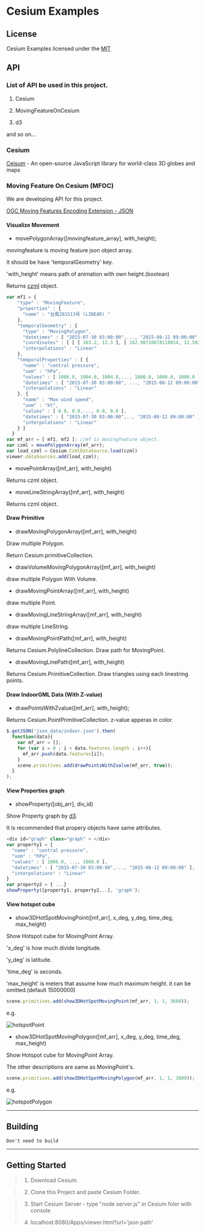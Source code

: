 # Cesium Examples

## License

Cesium Examples licensed under the [MIT](https://opensource.org/licenses/MIT)

## API

### List of API be used in this project.

1. Cesium

2. MovingFeatureOnCesium

3. d3

and so on...


### Cesium

[Ceisum](https://cesiumjs.org/) - An open-source JavaScript library for world-class 3D globes and maps


### Moving Feature On Cesium (MFOC)

We are developing API for this project.

[OGC Moving Features Encoding Extension - JSON](https://ksookim.github.io/mf-json/)


#### Visualize Movement

* movePolygonArray([movingfeature_array], with_height);

movingfeature is moving feature json object array.

It should be have 'temporalGeometry' key.

'with_height' means path of animation with own height.(boolean)

Returns [czml](https://github.com/AnalyticalGraphicsInc/czml-writer/wiki/CZML-Guide) object.

```js
var mf1 = {
    "type" : "MovingFeature",
    "properties" : {
      "name" : "台風201513号 (LINEAR) "
    },
    "temporalGeometry" : {
      "type" : "MovingPolygon",
      "datetimes" : [ "2015-07-30 03:00:00",..., "2015-08-12 09:00:00" ],
      "coordinates" : [ [ [ 163.2, 13.3 ], [ 162.90710678118654, 12.592893218813453 ], ..., [ 123.7, 33.3 ], [ 124.57867965644036, 35.42132034355964 ], [ 126.7, 36.3 ], [ 128.82132034355965, 35.42132034355964 ], [ 129.7, 33.3 ] ] ],
      "interpolations" : "Linear"
    },
    "temporalProperties" : [ {
      "name" : "central pressure",
      "uom" : "hPa",
      "values" : [ 1006.0, 1004.0, 1004.0,..., 1000.0, 1000.0, 1000.0 ],
      "datetimes" : [ "2015-07-30 03:00:00", ..., "2015-08-12 09:00:00" ],
      "interpolations" : "Linear"
    }, {
      "name" : "Max wind speed",
      "uom" : "kt",
      "values" : [ 0.0, 0.0,..., 0.0, 0.0 ],
      "datetimes" : [ "2015-07-30 03:00:00",.., "2015-08-12 09:00:00" ],
      "interpolations" : "Linear"
    } ]
  }
var mf_arr = [ mf1, mf2 ]; //mf is movingfeature object.
var czml = movePolygonArray(mf_arr);
var load_czml = Cesium.CzmlDataSource.load(czml)
viewer.dataSources.add(load_czml);
```

* movePointArray([mf_arr], with_height)

Returns czml object.

* moveLineStringArray([mf_arr], with_height)

Returns czml object.


#### Draw Primitive

* drawMovingPolygonArray([mf_arr], with_height)

Draw multiple Polygon.

Return Cesium.primitiveCollection.

* drawVolumeMovingPolygonArray([mf_arr], with_height)

draw multiple Polygon With Volume.

* drawMovingPointArray([mf_arr], with_height)

draw multiple Point.

* drawMovingLineStringArray([mf_arr], with_height)

draw multiple LineString.

* drawMovingPointPath([mf_arr], with_height)

Returns Cesium.PolylineCollection. Draw path for MovingPoint.

* drawMovingLinePath([mf_arr], with_height)

Returns Cesium.PrimitiveCollection. Draw triangles using each linestring points.


#### Draw IndoorGML Data (With Z-value)

* drawPointsWithZvalue([mf_arr], with_height);

Returns Cesium.PointPrimitiveCollection. z-value apperas in color.

```js
$.getJSON('json_data/indoor.json').then(
  function(data){
    var mf_arr = [];
    for (var i = 0 ; i < data.features.length ; i++){
      mf_arr.push(data.features[i]);
    }
    scene.primitives.add(drawPointsWithZvalue(mf_arr, true));
  }
);
```

#### View Properties graph

* showProperty([obj_arr], div_id)

Show Property graph by [d3](https://github.com/d3/d3/blob/master/API.md).

It is recommended that propery objects have same attributes.

```js
<div id="graph" class="graph" > </div>
var property1 = {
  "name" : "central pressure",
  "uom" : "hPa",
  "values" : [ 1006.0, ..., 1000.0 ],
  "datetimes" : [ "2015-07-30 03:00:00",..., "2015-08-12 09:00:00" ],
  "interpolations" : "Linear"
}
var property2 = { ...}
showProperty([property1, property2,..], 'graph');
```

#### View hotspot cube

* show3DHotSpotMovingPoint([mf_arr], x_deg, y_deg, time_deg, max_height)

Show Hotspot cube for MovingPoint Array.

'x_deg' is how much divide longitude.

'y_deg' is latitude.

'time_deg' is seconds.

'max_height' is meters that assume how much maximum height. it can be omitted.(default 15000000)

```js
scene.primitives.add(show3DHotSpotMovingPoint(mf_arr, 1, 1, 3600));
```

e.g.

![hotspotPoint](http://i.imgur.com/AkUJEyX.png)

* show3DHotSpotMovingPolygon([mf_arr], x_deg, y_deg, time_deg, max_height)

Show Hotspot cube for MovingPoint Array.

The other descriptions are same as MovingPoint's.

```js
scene.primitives.add(show3DHotSpotMovingPolygon(mf_arr, 1, 1, 3600));
```


e.g.

![hotspotPolygon](http://i.imgur.com/3d8N5xE.png)


- - -

## Building

    Don't need to build



- - -

## Getting Started

> 1. Download Cesium.

> 2. Clone this Project and paste Cesium Folder.

> 3. Start Cesium Server - type "node server.js" in Cesium foler with console

> 4. localhost:8080/Apps/viewer.html?url='json path'
